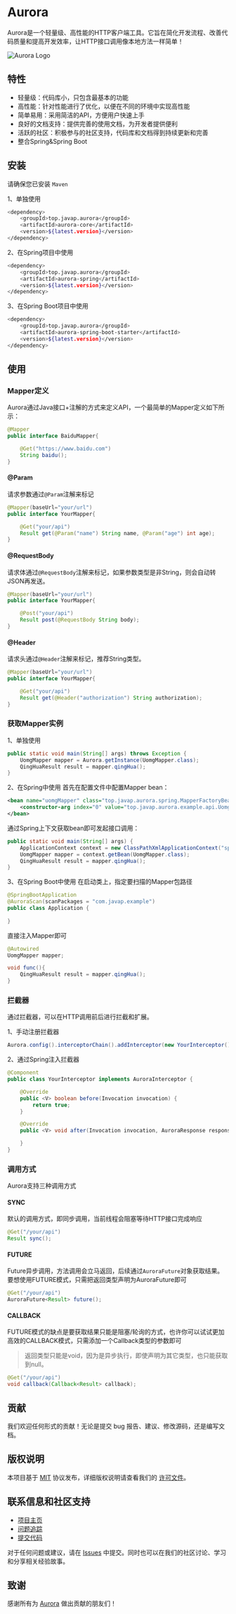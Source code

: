 # Aurora

Aurora是一个轻量级、高性能的HTTP客户端工具。它旨在简化开发流程、改善代码质量和提高开发效率，让HTTP接口调用像本地方法一样简单！

![Aurora Logo](https://s1.ax1x.com/2023/04/13/ppxEtJg.png)

## 特性

* 轻量级：代码库小，只包含最基本的功能
* 高性能：针对性能进行了优化，以便在不同的环境中实现高性能
* 简单易用：采用简洁的API，方便用户快速上手
* 良好的文档支持：提供完善的使用文档，为开发者提供便利
* 活跃的社区：积极参与的社区支持，代码库和文档得到持续更新和完善
* 整合Spring&Spring Boot

## 安装

请确保您已安装 ``Maven``

1、单独使用
```bash
<dependency>
    <groupId>top.javap.aurora</groupId>
    <artifactId>aurora-core</artifactId>
    <version>${latest.version}</version>
</dependency>
```
2、在Spring项目中使用
```bash
<dependency>
    <groupId>top.javap.aurora</groupId>
    <artifactId>aurora-spring</artifactId>
    <version>${latest.version}</version>
</dependency>
```
3、在Spring Boot项目中使用
```bash
<dependency>
    <groupId>top.javap.aurora</groupId>
    <artifactId>aurora-spring-boot-starter</artifactId>
    <version>${latest.version}</version>
</dependency>
```
## 使用
### Mapper定义
Aurora通过Java接口+注解的方式来定义API，一个最简单的Mapper定义如下所示：
```java
@Mapper
public interface BaiduMapper{

    @Get("https://www.baidu.com")
    String baidu();
}
```
#### @Param
请求参数通过`@Param`注解来标记
```java
@Mapper(baseUrl="your/url")
public interface YourMapper{

    @Get("your/api")
    Result get(@Param("name") String name, @Param("age") int age);
}
```
#### @RequestBody
请求体通过`@RequestBody`注解来标记，如果参数类型是非String，则会自动转JSON再发送。
```java
@Mapper(baseUrl="your/url")
public interface YourMapper{

    @Post("your/api")
    Result post(@RequestBody String body);
}
```
#### @Header
请求头通过`@Header`注解来标记，推荐String类型。
```java
@Mapper(baseUrl="your/url")
public interface YourMapper{

    @Get("your/api")
    Result get(@Header("authorization") String authorization);
}
```
### 获取Mapper实例
1、单独使用
```java
public static void main(String[] args) throws Exception {
    UomgMapper mapper = Aurora.getInstance(UomgMapper.class);
    QingHuaResult result = mapper.qingHua();
}
```

2、在Spring中使用
首先在配置文件中配置Mapper bean：
```xml
<bean name="uomgMapper" class="top.javap.aurora.spring.MapperFactoryBean">
    <constructor-arg index="0" value="top.javap.aurora.example.api.UomgMapper" />
</bean>
```
通过Spring上下文获取bean即可发起接口调用：
```java
public static void main(String[] args) {
    ApplicationContext context = new ClassPathXmlApplicationContext("spring.xml");
    UomgMapper mapper = context.getBean(UomgMapper.class);
    QingHuaResult result = mapper.qingHua();
}
```

3、在Spring Boot中使用
在启动类上，指定要扫描的Mapper包路径
```java
@SpringBootApplication
@AuroraScan(scanPackages = "com.javap.example")
public class Application {
    
}
```
直接注入Mapper即可
```java
@Autowired
UomgMapper mapper;

void func(){
    QingHuaResult result = mapper.qingHua();
}
```

### 拦截器
通过拦截器，可以在HTTP调用前后进行拦截和扩展。

1、手动注册拦截器
```java
Aurora.config().interceptorChain().addInterceptor(new YourInterceptor());
```
2、通过Spring注入拦截器
```java
@Component
public class YourInterceptor implements AuroraInterceptor {

    @Override
    public <V> boolean before(Invocation invocation) {
        return true;
    }

    @Override
    public <V> void after(Invocation invocation, AuroraResponse response) {

    }
}
```

### 调用方式
Aurora支持三种调用方式
#### SYNC
默认的调用方式，即同步调用，当前线程会阻塞等待HTTP接口完成响应
```java
@Get("/your/api")
Result sync();
```

#### FUTURE
Future异步调用，方法调用会立马返回，后续通过`AuroraFuture`对象获取结果。要想使用FUTURE模式，只需把返回类型声明为AuroraFuture即可
```java
@Get("/your/api")
AuroraFuture<Result> future();
```
#### CALLBACK
FUTURE模式的缺点是要获取结果只能是阻塞/轮询的方式，也许你可以试试更加高效的CALLBACK模式，只需添加一个Callback类型的参数即可
> 返回类型只能是void，因为是异步执行，即使声明为其它类型，也只能获取到null。
```java
@Get("/your/api")
void callback(Callback<Result> callback);
```

## 贡献
我们欢迎任何形式的贡献！无论是提交 bug 报告、建议、修改源码，还是编写文档。

## 版权说明

本项目基于 [MIT](LICENSE) 协议发布，详细版权说明请查看我们的 [许可文件](LICENSE)。

## 联系信息和社区支持

* [项目主页](https://your_project_home_url)
* [问题追踪](https://your_issue_tracker_url)
* [提交代码](https://your_submit_code_url)

对于任何问题或建议，请在 [Issues](https://gitee.com/panchanghe/aurora/issues) 中提交。同时也可以在我们的社区讨论、学习和分享相关经验故事。

## 致谢
感谢所有为 [Aurora](https://gitee.com/panchanghe/aurora) 做出贡献的朋友们！